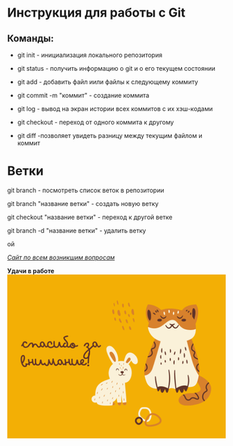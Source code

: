 # Инструкция для работы с Git
## Команды:
* git init - инициализация локального репозитория
+ git status - получить информацию о git и о его текущем состоянии

+ git add - добавить файл иили файлы к следующему коммиту
* git commit -m "коммит" - создание коммита

* git log - вывод на экран истории всех коммитов с их хэш-кодами
+ git checkout - переход от одного коммита к другому

+ git diff -позволяет увидеть разницу между текущим файлом и коммит

# Ветки
git branch - посмотреть список веток в репозитории

git branch "название ветки" - создать новую ветку


git checkout "название ветки" - переход к другой ветке

git branch -d "название ветки" - удалить ветку

ой

[*Сайт по всем возникшим вопросам*](https://git-scm.com/)

**Удачи в работе**![Alt text](image.png)